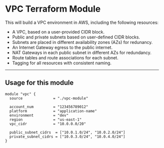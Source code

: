 # VPC Terraform Module

This will build a VPC environment in AWS, including the following resources:

- A VPC, based on a user-provided CIDR block.
- Public and private subnets based on user-defined CIDR blocks.
- Subnets are placed in different availability zones (AZs) for redunancy.
- An Internet Gateway egress to the public internet.
- NAT Gateways in each public subnet in different AZs for redundancy.
- Route tables and route associations for each subnet.
- Tagging for all resources with consistent naming.

---

## Usage for this module

```hcl
module "vpc" {
  source              = "./vpc-module"

  account_num         = "123456789012"
  platform            = "application-name"
  environment         = "dev"
  region              = "us-east-1"
  vpc_cidr            = "10.0.0.0/20"

  public_subnet_cidrs  = ["10.0.1.0/24", "10.0.2.0/24"]
  private_subnet_cidrs = ["10.0.3.0/24", "10.0.4.0/24"]
}

